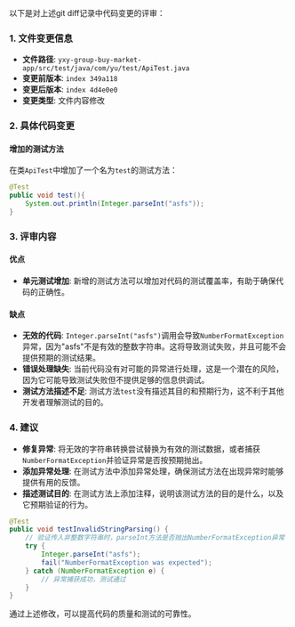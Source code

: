 以下是对上述git diff记录中代码变更的评审：

### 1. 文件变更信息
- **文件路径**: `yxy-group-buy-market-app/src/test/java/com/yu/test/ApiTest.java`
- **变更前版本**: `index 349a118`
- **变更后版本**: `index 4d4e0e0`
- **变更类型**: 文件内容修改

### 2. 具体代码变更
#### 增加的测试方法
在类`ApiTest`中增加了一个名为`test`的测试方法：

```java
@Test
public void test(){
    System.out.println(Integer.parseInt("asfs"));
}
```

### 3. 评审内容

#### 优点
- **单元测试增加**: 新增的测试方法可以增加对代码的测试覆盖率，有助于确保代码的正确性。

#### 缺点
- **无效的代码**: `Integer.parseInt("asfs")`调用会导致`NumberFormatException`异常，因为"asfs"不是有效的整数字符串。这将导致测试失败，并且可能不会提供预期的测试结果。
- **错误处理缺失**: 当前代码没有对可能的异常进行处理，这是一个潜在的风险，因为它可能导致测试失败但不提供足够的信息供调试。
- **测试方法描述不足**: 测试方法`test`没有描述其目的和预期行为，这不利于其他开发者理解测试的目的。

### 4. 建议
- **修复异常**: 将无效的字符串转换尝试替换为有效的测试数据，或者捕获`NumberFormatException`并验证异常是否按预期抛出。
- **添加异常处理**: 在测试方法中添加异常处理，确保测试方法在出现异常时能够提供有用的反馈。
- **描述测试目的**: 在测试方法上添加注释，说明该测试方法的目的是什么，以及它预期验证的行为。

```java
@Test
public void testInvalidStringParsing() {
    // 验证传入非整数字符串时，parseInt方法是否抛出NumberFormatException异常
    try {
        Integer.parseInt("asfs");
        fail("NumberFormatException was expected");
    } catch (NumberFormatException e) {
        // 异常捕获成功，测试通过
    }
}
```

通过上述修改，可以提高代码的质量和测试的可靠性。